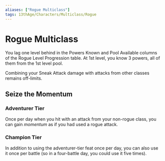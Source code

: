```yaml
---
aliases: ["Rogue Multiclass"]
tags: 13thAge/Characters/Multiclass/Rogue
---
```

# Rogue Multiclass

You lag one level behind in the Powers Known and Pool Available columns of the Rogue Level Progression table. At 1st level, you know 3 powers, all of them from the 1st level pool.

Combining your Sneak Attack damage with attacks from other classes remains off-limits.

## Seize the Momentum

### Adventurer Tier

Once per day when you hit with an attack from your non-rogue class, you can gain *momentum* as if you had used a rogue attack.

### Champion Tier

In addition to using the adventurer-tier feat once per day, you can also use it once per battle (so in a four-battle day, you could use it five times).
